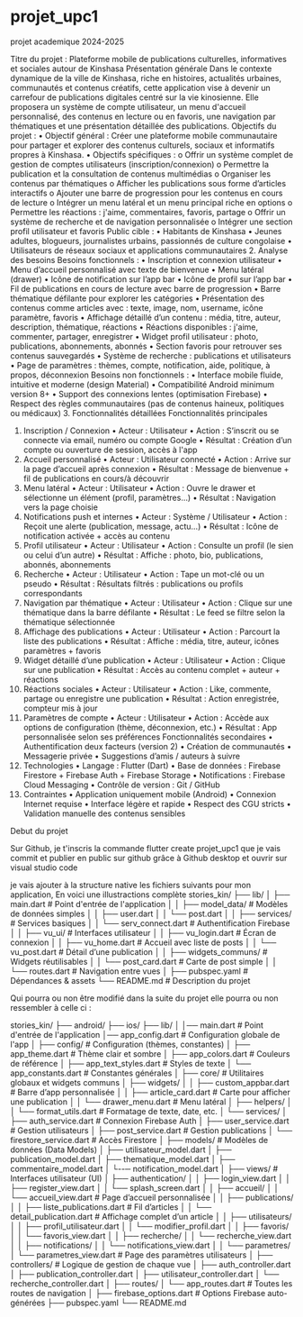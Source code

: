 # projet_upc1
projet academique 2024-2025

Titre du projet : Plateforme mobile de publications culturelles, informatives et sociales autour de Kinshasa 
Présentation générale 
Dans le contexte dynamique de la ville de Kinshasa, riche en histoires, actualités urbaines, communautés et contenus créatifs, cette application vise à devenir un carrefour de publications digitales centré sur la vie kinosienne. Elle proposera un système de compte utilisateur, un menu d'accueil personnalisé, des contenus en lecture ou en favoris, une navigation par thématiques et une présentation détaillée des publications.
Objectifs du projet :
•	Objectif général : Créer une plateforme mobile communautaire pour partager et explorer des contenus culturels, sociaux et informatifs propres à Kinshasa.
•	Objectifs spécifiques :
o	Offrir un système complet de gestion de comptes utilisateurs (inscription/connexion)
o	Permettre la publication et la consultation de contenus multimédias
o	Organiser les contenus par thématiques
o	Afficher les publications sous forme d’articles interactifs
o	Ajouter une barre de progression pour les contenus en cours de lecture
o	Intégrer un menu latéral et un menu principal riche en options
o	Permettre les réactions : j'aime, commentaires, favoris, partage
o	Offrir un système de recherche et de navigation personnalisée
o	Intégrer une section profil utilisateur et favoris
Public cible :
•	Habitants de Kinshasa
•	Jeunes adultes, blogueurs, journalistes urbains, passionnés de culture congolaise
•	Utilisateurs de réseaux sociaux et applications communautaires
2. Analyse des besoins
Besoins fonctionnels :
•	Inscription et connexion utilisateur
•	Menu d’accueil personnalisé avec texte de bienvenue
•	Menu latéral (drawer)
•	Icône de notification sur l’app bar
•	Icône de profil sur l’app bar
•	Fil de publications en cours de lecture avec barre de progression
•	Barre thématique défilante pour explorer les catégories
•	Présentation des contenus comme articles avec : texte, image, nom, username, icône paramètre, favoris
•	Affichage détaillé d’un contenu : média, titre, auteur, description, thématique, réactions
•	Réactions disponibles : j'aime, commenter, partager, enregistrer
•	Widget profil utilisateur : photo, publications, abonnements, abonnés
•	Section favoris pour retrouver ses contenus sauvegardés
•	Système de recherche : publications et utilisateurs
•	Page de paramètres : thèmes, compte, notification, aide, politique, à propos, déconnexion
Besoins non fonctionnels :
•	Interface mobile fluide, intuitive et moderne (design Material)
•	Compatibilité Android minimum version 8+
•	Support des connexions lentes (optimisation Firebase)
•	Respect des règles communautaires (pas de contenus haineux, politiques ou médicaux)
3. Fonctionnalités détaillées
Fonctionnalités principales
1. Inscription / Connexion
•	Acteur : Utilisateur
•	Action : S’inscrit ou se connecte via email, numéro ou compte Google
•	Résultat : Création d’un compte ou ouverture de session, accès à l'app
2. Accueil personnalisé
•	Acteur : Utilisateur connecté
•	Action : Arrive sur la page d’accueil après connexion
•	Résultat : Message de bienvenue + fil de publications en cours/à découvrir
3. Menu latéral
•	Acteur : Utilisateur
•	Action : Ouvre le drawer et sélectionne un élément (profil, paramètres…)
•	Résultat : Navigation vers la page choisie
4. Notifications push et internes
•	Acteur : Système / Utilisateur
•	Action : Reçoit une alerte (publication, message, actu…)
•	Résultat : Icône de notification activée + accès au contenu
5. Profil utilisateur
•	Acteur : Utilisateur
•	Action : Consulte un profil (le sien ou celui d’un autre)
•	Résultat : Affiche : photo, bio, publications, abonnés, abonnements
6. Recherche
•	Acteur : Utilisateur
•	Action : Tape un mot-clé ou un pseudo
•	Résultat : Résultats filtrés : publications ou profils correspondants
7. Navigation par thématique
•	Acteur : Utilisateur
•	Action : Clique sur une thématique dans la barre défilante
•	Résultat : Le feed se filtre selon la thématique sélectionnée
8. Affichage des publications
•	Acteur : Utilisateur
•	Action : Parcourt la liste des publications
•	Résultat : Affiche : média, titre, auteur, icônes paramètres + favoris
9. Widget détaillé d’une publication
•	Acteur : Utilisateur
•	Action : Clique sur une publication
•	Résultat : Accès au contenu complet + auteur + réactions
10. Réactions sociales
•	Acteur : Utilisateur
•	Action : Like, commente, partage ou enregistre une publication
•	Résultat : Action enregistrée, compteur mis à jour
11. Paramètres de compte
•	Acteur : Utilisateur
•	Action : Accède aux options de configuration (thème, déconnexion, etc.)
•	Résultat : App personnalisée selon ses préférences
Fonctionnalités secondaires
•	Authentification deux facteurs (version 2)
•	Création de communautés
•	Messagerie privée
•	Suggestions d’amis / auteurs à suivre
4. Technologies
•	Langage : Flutter (Dart)
•	Base de données : Firebase Firestore + Firebase Auth + Firebase Storage
•	Notifications : Firebase Cloud Messaging
•	Contrôle de version : Git / GitHub
5. Contraintes
•	Application uniquement mobile (Android)
•	Connexion Internet requise
•	Interface légère et rapide
•	Respect des CGU stricts
•	Validation manuelle des contenus sensibles

Debut du projet 

Sur Github, je t'inscris la commande flutter create projet_upc1
que je vais commit et publier en public sur github grâce à 
Github desktop et ouvrir sur visual studio code 

je vais ajouter à la structure native les fichiers suivants pour mon application, 
En voici une illustractions complète 
stories_kin/
├── lib/
│   ├── main.dart                    # Point d'entrée de l'application
│
│   ├── model_data/                      # Modèles de données simples
│   │   ├── user.dart
│   │   └── post.dart
│
│   ├── services/                    # Services basiques
│   │   └── serv_connect.dart        # Authentification Firebase
│
│   ├── vu_ui/                       # Interfaces utilisateur
│   │   ├── vu_login.dart         # Écran de connexion
│   │   ├── vu_home.dart          # Accueil avec liste de posts
│   │   └── vu_post.dart          # Détail d’une publication
│
│   ├── widgets_communs/                     # Widgets réutilisables
│   │   └── post_card.dart          # Carte de post simple
│
│   └── routes.dart                 # Navigation entre vues
│
├── pubspec.yaml                    # Dépendances & assets
└── README.md                       # Description du projet

Qui pourra ou non être modifié dans la suite du projet 
elle pourra ou non ressembler à celle ci :

stories_kin/
├── android/
├── ios/
├── lib/
│
│── main.dart                          # Point d'entrée de l'application
│── app_config.dart                    # Configuration globale de l'app
│
├── config/                            # Configuration (thèmes, constantes)
│   ├── app_theme.dart                 # Thème clair et sombre
│   ├── app_colors.dart                # Couleurs de référence
│   ├── app_text_styles.dart           # Styles de texte
│   └── app_constants.dart             # Constantes générales
│
├── core/                              # Utilitaires globaux et widgets communs
│   ├── widgets/
│   │   ├── custom_appbar.dart         # Barre d’app personnalisée
│   │   ├── article_card.dart          # Carte pour afficher une publication
│   │   └── drawer_menu.dart           # Menu latéral
│   ├── helpers/
│   │   └── format_utils.dart          # Formatage de texte, date, etc.
│   └── services/
│       ├── auth_service.dart          # Connexion Firebase Auth
│       ├── user_service.dart          # Gestion utilisateurs
│       ├── post_service.dart          # Gestion publications
│       └── firestore_service.dart     # Accès Firestore
│
├── models/                            # Modèles de données (Data Models)
│   ├── utilisateur_model.dart
│   ├── publication_model.dart
│   ├── thematique_model.dart
│   ├── commentaire_model.dart
│   └--─ notification_model.dart
│
├── views/                             # Interfaces utilisateur (UI)
│   ├── authentication/
│   │   ├── login_view.dart
│   │   ├── register_view.dart
│   │   └── splash_screen.dart
│
│   ├── accueil/
│   │   └── accueil_view.dart          # Page d’accueil personnalisée
│
│   ├── publications/
│   │   ├── liste_publications.dart    # Fil d’articles
│   │   └── detail_publication.dart    # Affichage complet d’un article
│
│   ├── utilisateurs/
│   │   ├── profil_utilisateur.dart
│   │   └── modifier_profil.dart
│
│   ├── favoris/
│   │   └── favoris_view.dart
│
│   ├── recherche/
│   │   └── recherche_view.dart
│
│   ├── notifications/
│   │   └── notifications_view.dart
│
│   └── parametres/
│       └── parametres_view.dart       # Page des paramètres utilisateurs
│
├── controllers/                       # Logique de gestion de chaque vue
│   ├── auth_controller.dart
│   ├── publication_controller.dart
│   ├── utilisateur_controller.dart
│   └── recherche_controller.dart
│
├── routes/
│   └── app_routes.dart                # Toutes les routes de navigation
│
├── firebase_options.dart              # Options Firebase auto-générées
├── pubspec.yaml
└── README.md